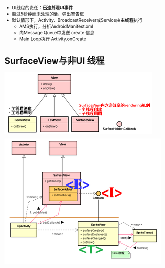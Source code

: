 - UI线程的责任：**迅速处理UI事件**
- 超过5秒钟而未处理的话，弹出警告框
- 默认情形下，Activity、BroadcastReceiver或Service由**主线程**执行
	- AMS执行，分析AndroidManifest.xml
	- 向Message Queue中发送 create 信息
	- Main Loop执行 Activity.onCreate

# SurfaceView与非UI 线程
![](../photo/Pasted%20image%2020230606165821.png)

![](../photo/Pasted%20image%2020230606192113.png)